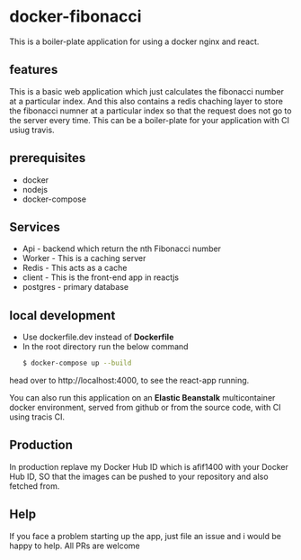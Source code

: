 # docker-fibonacci
This is a boiler-plate application for using a docker nginx and react.

## features
This is a basic web application which just calculates the fibonacci number at a particular index.
And this also contains a redis chaching layer to store the fibonacci numner at a particular index so that the request does not go to the server every time.
This can be a boiler-plate for your application with CI usiug travis.

## prerequisites
  + docker
  + nodejs
  + docker-compose

## Services
+ Api - backend which return the nth Fibonacci number
+ Worker - This is a caching server
+ Redis - This acts as a cache
+ client - This is the front-end app in reactjs
+ postgres - primary database

## local development
+ Use dockerfile.dev instead of **Dockerfile**
+ In the root directory run the below command
  ```zsh
  $ docker-compose up --build
  
 head over to http://localhost:4000, to see the react-app running.
 
 You can also run this application on an **Elastic Beanstalk** multicontainer docker environment, served from github or from the source code,
 with CI using tracis CI.

## Production
In production replave my Docker Hub ID which is afif1400 with your Docker Hub ID, SO that the images can be pushed to your repository and also fetched from.

## Help
If you face a problem starting up the app, just file an issue and i would be happy to help. 
All PRs are welcome
